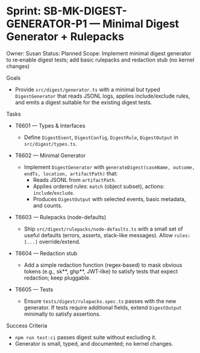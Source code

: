 # Sprint: SB-MK-DIGEST-GENERATOR-P1 — Minimal Digest Generator + Rulepacks

Owner: Susan
Status: Planned
Scope: Implement minimal digest generator to re‑enable digest tests; add basic rulepacks and redaction stub (no kernel changes)

Goals

- Provide `src/digest/generator.ts` with a minimal but typed `DigestGenerator` that reads JSONL logs, applies include/exclude rules, and emits a digest suitable for the existing digest tests.

Tasks

- T6601 — Types & Interfaces
  - Define `DigestEvent`, `DigestConfig`, `DigestRule`, `DigestOutput` in `src/digest/types.ts`.

- T6602 — Minimal Generator
  - Implement `DigestGenerator` with `generateDigest(caseName, outcome, endTs, location, artifactPath)` that:
    - Reads JSONL from `artifactPath`.
    - Applies ordered rules: `match` (object subset), actions: `include`/`exclude`.
    - Produces `DigestOutput` with selected events, basic metadata, and counts.

- T6603 — Rulepacks (node-defaults)
  - Ship `src/digest/rulepacks/node-defaults.ts` with a small set of useful defaults (errors, asserts, stack-like messages). Allow `rules: [...]` override/extend.

- T6604 — Redaction stub
  - Add a simple redaction function (regex‑based) to mask obvious tokens (e.g., sk*\*, ghp*\*, JWT‑like) to satisfy tests that expect redaction; keep pluggable.

- T6605 — Tests
  - Ensure `tests/digest/rulepacks.spec.ts` passes with the new generator. If tests require additional fields, extend `DigestOutput` minimally to satisfy assertions.

Success Criteria

- `npm run test:ci` passes digest suite without excluding it.
- Generator is small, typed, and documented; no kernel changes.
